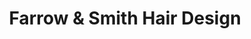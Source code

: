 ---
title: "Farrow & Smith Hair Design"
url: /ely/farrow-and-smith-hair-design/
shop: hairdresser
---
